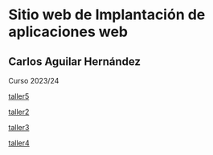# Sitio web de Implantación de aplicaciones web
## Carlos Aguilar Hernández

  Curso 2023/24

[taller5](/unidad1/unidad1-taller1.md)

[taller2](/unidad1/unidad1-taller2.md)

[taller3](/unidad1/unidad1-taller3.md)

[taller4](/unidad1/unidad1-taller4.md)
